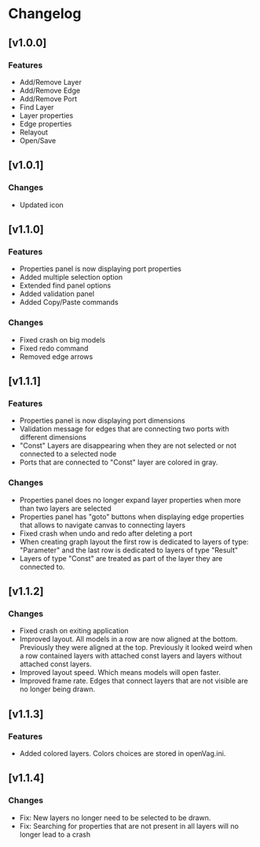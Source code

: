 # Changelog

## [v1.0.0]

### Features

* Add/Remove Layer
* Add/Remove Edge
* Add/Remove Port
* Find Layer
* Layer properties
* Edge properties
* Relayout
* Open/Save

## [v1.0.1]

### Changes

* Updated icon

## [v1.1.0]

### Features

* Properties panel is now displaying port properties
* Added multiple selection option
* Extended find panel options
* Added validation panel
* Added Copy/Paste commands

### Changes

* Fixed crash on big models
* Fixed redo command
* Removed edge arrows

## [v1.1.1]

### Features

* Properties panel is now displaying port dimensions
* Validation message for edges that are connecting two ports with different dimensions
* "Const" Layers are disappearing when they are not selected or not connected to a selected node
* Ports that are connected to "Const" layer are colored in gray.

### Changes

* Properties panel does no longer expand layer properties when more than two layers are selected
* Properties panel has "goto" buttons when displaying edge properties that allows to navigate canvas to connecting layers
* Fixed crash when undo and redo after deleting a port
* When creating graph layout the first row is dedicated to layers of type: "Parameter" and the last row is dedicated to layers of type "Result"
* Layers of type "Const" are treated as part of the layer they are connected to.

## [v1.1.2]

### Changes

* Fixed crash on exiting application
* Improved layout. All models in a row are now aligned at the bottom. Previously they were aligned at the top. Previously it looked weird when a row contained layers with attached const layers and layers without attached const layers.
* Improved layout speed. Which means models will open faster.
* Improved frame rate. Edges that connect layers that are not visible are no longer being drawn. 

## [v1.1.3]

### Features

* Added colored layers. Colors choices are stored in openVag.ini.

## [v1.1.4]

### Changes

* Fix: New layers no longer need to be selected to be drawn.
* Fix: Searching for properties that are not present in all layers will no longer lead to a crash
